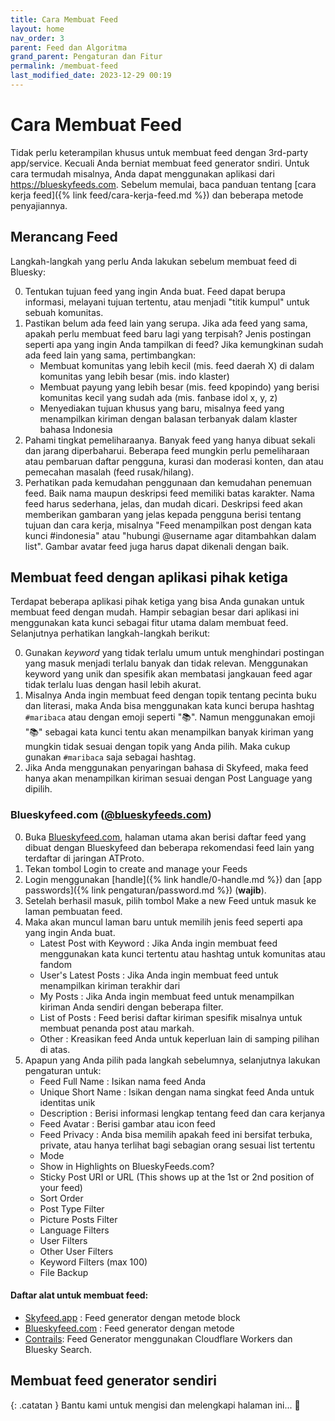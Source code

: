 ```yaml
---
title: Cara Membuat Feed
layout: home
nav_order: 3
parent: Feed dan Algoritma
grand_parent: Pengaturan dan Fitur
permalink: /membuat-feed
last_modified_date: 2023-12-29 00:19
---
```


# Cara Membuat Feed
Tidak perlu keterampilan khusus untuk membuat feed dengan 3rd-party app/service. Kecuali Anda berniat membuat feed generator sndiri. Untuk cara termudah misalnya, Anda dapat menggunakan aplikasi dari https://blueskyfeeds.com. Sebelum memulai, baca panduan tentang [cara kerja feed]({% link feed/cara-kerja-feed.md %}) dan beberapa metode penyajiannya. 

## Merancang Feed
Langkah-langkah yang perlu Anda lakukan sebelum membuat feed di Bluesky:

0. Tentukan tujuan feed yang ingin Anda buat. Feed dapat berupa informasi, melayani tujuan tertentu, atau menjadi "titik kumpul" untuk sebuah komunitas.
0. Pastikan belum ada feed lain yang serupa. Jika ada feed yang sama, apakah perlu membuat feed baru lagi yang terpisah? Jenis postingan seperti apa yang ingin Anda tampilkan di feed?
    Jika kemungkinan sudah ada feed lain yang sama, pertimbangkan:
    * Membuat komunitas yang lebih kecil (mis. feed daerah X) di dalam komunitas yang lebih besar (mis. indo klaster)
    * Membuat payung yang lebih besar (mis. feed kpopindo) yang berisi komunitas kecil yang sudah ada (mis. fanbase idol x, y, z)
    * Menyediakan tujuan khusus yang baru, misalnya feed yang menampilkan kiriman dengan balasan terbanyak dalam klaster bahasa Indonesia
0. Pahami tingkat pemeliharaanya. Banyak feed yang hanya dibuat sekali dan jarang diperbaharui. Beberapa feed mungkin perlu pemeliharaan atau pembaruan daftar pengguna, kurasi dan moderasi konten, dan atau pemecahan masalah (feed rusak/hilang).
0. Perhatikan pada kemudahan penggunaan dan kemudahan penemuan feed. Baik nama maupun deskripsi feed memiliki batas karakter. Nama feed harus sederhana, jelas, dan mudah dicari. Deskripsi feed akan memberikan gambaran yang jelas kepada pengguna berisi tentang tujuan dan cara kerja, misalnya "Feed menampilkan post dengan kata kunci #indonesia" atau "hubungi @username agar ditambahkan dalam list". Gambar avatar feed juga harus dapat dikenali dengan baik.

## Membuat feed dengan aplikasi pihak ketiga
Terdapat beberapa aplikasi pihak ketiga yang bisa Anda gunakan untuk membuat feed dengan mudah. Hampir sebagian besar dari aplikasi ini menggunakan kata kunci sebagai fitur utama dalam membuat feed. Selanjutnya perhatikan langkah-langkah berikut:

0. Gunakan *keyword* yang tidak terlalu umum untuk menghindari postingan yang masuk menjadi terlalu banyak dan tidak relevan. Menggunakan keyword yang unik dan spesifik akan membatasi jangkauan feed agar tidak terlalu luas dengan hasil lebih akurat.
0. Misalnya Anda ingin membuat feed dengan topik tentang pecinta buku dan literasi, maka Anda bisa menggunakan kata kunci berupa hashtag `#maribaca` atau dengan emoji seperti "📚". Namun menggunakan emoji "📚" sebagai kata kunci tentu akan menampilkan banyak kiriman yang mungkin tidak sesuai dengan topik yang Anda pilih. Maka cukup gunakan `#maribaca` saja sebagai hashtag.
0. Jika Anda menggunakan penyaringan bahasa di Skyfeed, maka feed hanya akan menampilkan kiriman sesuai dengan Post Language yang dipilih.

### Blueskyfeed.com ([@blueskyfeeds.com](https://bsky.app/profile/blueskyfeeds.com))
0. Buka [Blueskyfeed.com](https://blueskyfeed.com), halaman utama akan berisi daftar feed yang dibuat dengan Blueskyfeed dan beberapa rekomendasi feed lain yang terdaftar di jaringan ATProto.
0. Tekan tombol Login to create and manage your Feeds
0. Login menggunakan [handle]({% link handle/0-handle.md %}) dan [app passwords]({% link pengaturan/password.md %}) (**wajib**).
0. Setelah berhasil masuk, pilih tombol Make a new Feed untuk masuk ke laman pembuatan feed.
0. Maka akan muncul laman baru untuk memilih jenis feed seperti apa yang ingin Anda buat.
    * Latest Post with Keyword : Jika Anda ingin membuat feed menggunakan kata kunci tertentu atau hashtag untuk komunitas atau fandom
    * User's Latest Posts : Jika Anda ingin membuat feed untuk menampilkan kiriman terakhir dari 
    * My Posts : Jika Anda ingin membuat feed untuk menampilkan kiriman Anda sendiri dengan beberapa filter.
    * List of Posts : Feed berisi daftar kiriman spesifik misalnya untuk membuat penanda post atau markah.
    * Other : Kreasikan feed Anda untuk keperluan lain di samping pilihan di atas.
0. Apapun yang Anda pilih pada langkah sebelumnya, selanjutnya lakukan pengaturan untuk:
    * Feed Full Name : Isikan nama feed Anda
    * Unique Short Name : Isikan dengan nama singkat feed Anda untuk identitas unik
    * Description : Berisi informasi lengkap tentang feed dan cara kerjanya
    * Feed Avatar : Berisi gambar atau icon feed
    * Feed Privacy : Anda bisa memilih apakah feed ini bersifat terbuka, private, atau hanya terlihat bagi sebagian orang sesuai list tertentu
    * Mode
    * Show in Highlights on BlueskyFeeds.com?
    * Sticky Post URI or URL (This shows up at the 1st or 2nd position of your feed)
    * Sort Order
    * Post Type Filter
    * Picture Posts Filter
    * Language Filters
    * User Filters
    * Other User Filters
    * Keyword Filters (max 100)
    * File Backup

#### Daftar alat untuk membuat feed:
* [Skyfeed.app](https://skyfeed.com) : Feed generator dengan metode block
* [Blueskyfeed.com](https://blueskyfeed.com) : Feed generator dengan metode 
* [Contrails](https://github.com/jcsalterego/Contrails): Feed Generator menggunakan Cloudflare Workers dan Bluesky Search. 

## Membuat feed generator sendiri

{: .catatan }
Bantu kami untuk mengisi dan melengkapi halaman ini... 🥺